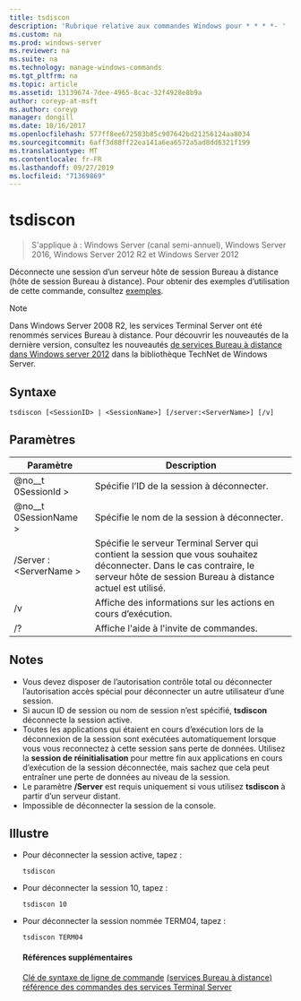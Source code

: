 ```yaml
---
title: tsdiscon
description: 'Rubrique relative aux commandes Windows pour * * * *- '
ms.custom: na
ms.prod: windows-server
ms.reviewer: na
ms.suite: na
ms.technology: manage-windows-commands
ms.tgt_pltfrm: na
ms.topic: article
ms.assetid: 13139674-7dee-4965-8cac-32f4928e8b9a
author: coreyp-at-msft
ms.author: coreyp
manager: dongill
ms.date: 10/16/2017
ms.openlocfilehash: 577ff8ee672583b85c907642bd21256124aa8034
ms.sourcegitcommit: 6aff3d88ff22ea141a6ea6572a5ad8dd6321f199
ms.translationtype: MT
ms.contentlocale: fr-FR
ms.lasthandoff: 09/27/2019
ms.locfileid: "71369869"
---
```

# <a name="tsdiscon"></a>tsdiscon

>S'applique à : Windows Server (canal semi-annuel), Windows Server 2016, Windows Server 2012 R2 et Windows Server 2012

Déconnecte une session d’un serveur hôte de session Bureau à distance (hôte de session Bureau à distance).
Pour obtenir des exemples d’utilisation de cette commande, consultez [exemples](#BKMK_examples).

> [!NOTE]
> Dans Windows Server 2008 R2, les services Terminal Server ont été renommés services Bureau à distance. Pour découvrir les nouveautés de la dernière version, consultez les nouveautés [de services Bureau à distance dans Windows server 2012](https://technet.microsoft.com/library/hh831527) dans la bibliothèque TechNet de Windows Server.

## <a name="syntax"></a>Syntaxe
```
tsdiscon [<SessionID> | <SessionName>] [/server:<ServerName>] [/v]
```

## <a name="parameters"></a>Paramètres

|Paramètre|Description|
|-------|--------|
|@no__t 0SessionId >|Spécifie l’ID de la session à déconnecter.|
|@no__t 0SessionName >|Spécifie le nom de la session à déconnecter.|
|/Server : \<ServerName >|Spécifie le serveur Terminal Server qui contient la session que vous souhaitez déconnecter. Dans le cas contraire, le serveur hôte de session Bureau à distance actuel est utilisé.|
|/v|Affiche des informations sur les actions en cours d’exécution.|
|/?|Affiche l'aide à l'invite de commandes.|

## <a name="remarks"></a>Notes
-   Vous devez disposer de l’autorisation contrôle total ou déconnecter l’autorisation accès spécial pour déconnecter un autre utilisateur d’une session.
-   Si aucun ID de session ou nom de session n’est spécifié, **tsdiscon** déconnecte la session active.
-   Toutes les applications qui étaient en cours d’exécution lors de la déconnexion de la session sont exécutées automatiquement lorsque vous vous reconnectez à cette session sans perte de données. Utilisez la **session de réinitialisation** pour mettre fin aux applications en cours d’exécution de la session déconnectée, mais sachez que cela peut entraîner une perte de données au niveau de la session.
-   Le paramètre **/Server** est requis uniquement si vous utilisez **tsdiscon** à partir d’un serveur distant.
-   Impossible de déconnecter la session de la console.

## <a name="BKMK_examples"></a>Illustre
- Pour déconnecter la session active, tapez :
  ```
  tsdiscon
  ```
- Pour déconnecter la session 10, tapez :
  ```
  tsdiscon 10
  ```
- Pour déconnecter la session nommée TERM04, tapez :
  ```
  tsdiscon TERM04
  ```
  #### <a name="additional-references"></a>Références supplémentaires
  [Clé de syntaxe de ligne de commande](command-line-syntax-key.md)
  [ &#40;services Bureau à distance&#41; référence des commandes des services Terminal Server](remote-desktop-services-terminal-services-command-reference.md)
